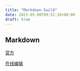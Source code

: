 ```yaml
---
title: "Markdown Guild"
date: 2023-05-08T09:52:18+08:00
draft: true
---
```


## Markdown
[官方](https://www.markdownguide.org/)

[在线编辑](https://www.markdownguide.org/tools/dillinger/)

